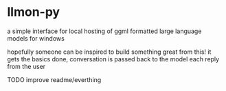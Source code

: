 # llmon-py
a simple interface for local hosting of ggml formatted large language models for windows

hopefully someone can be inspired to build something great from this! 
it gets the basics done, conversation is passed back to the model each reply from the user

TODO improve readme/everthing

